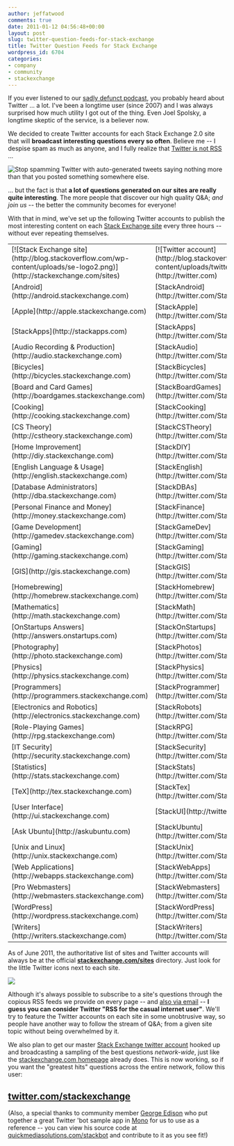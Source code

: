 ```yaml
---
author: jeffatwood
comments: true
date: 2011-01-12 04:56:48+00:00
layout: post
slug: twitter-question-feeds-for-stack-exchange
title: Twitter Question Feeds for Stack Exchange
wordpress_id: 6704
categories:
- company
- community
- stackexchange
---
```


If you ever listened to our [sadly defunct podcast](http://blog.stackoverflow.com/category/podcasts/), you probably heard about Twitter ... a lot. I've been a longtime user (since 2007) and I was always surprised how much utility I got out of the thing. Even Joel Spolsky, a longtime skeptic of the service, is a believer now.

We decided to create Twitter accounts for each Stack Exchange 2.0 site that will **broadcast interesting questions every so often**. Believe me -- I despise spam as much as anyone, and I fully realize that [Twitter is not RSS](http://twitter.com/#!/isnotrss) ...

![Stop spamming Twitter with auto-generated tweets saying nothing more than that you posted something somewhere else.](http://blog.stackoverflow.com/wp-content/uploads/twitter-is-not-rss.png)

... but the fact is that **a lot of questions generated on our sites are really quite interesting**. The more people that discover our high quality Q&A; _and join us_ -- the better the community becomes for everyone!

With that in mind, we've set up the following Twitter accounts to publish the most interesting content on each [Stack Exchange site](http://stackexchange.com/sites) every three hours -- without ever repeating themselves.

<table cellpadding="2" width="400" cellspacing="2" >

<tr >

<td >
[![Stack Exchange site](http://blog.stackoverflow.com/wp-content/uploads/se-logo2.png)](http://stackexchange.com/sites)

</td>


<td >
[![Twitter account](http://blog.stackoverflow.com/wp-content/uploads/twitter-logo1.png)](http://twitter.com)

</td>

<tr >

<td >[Android](http://android.stackexchange.com)
</td>

<td >[StackAndroid](http://twitter.com/StackAndroid)
</td>
</tr>

<tr >

<td >[Apple](http://apple.stackexchange.com)
</td>

<td >[StackApple](http://twitter.com/StackApple)
</td>
</tr>

<tr >

<td >[StackApps](http://stackapps.com)
</td>

<td >[StackApps](http://twitter.com/StackApps)
</td>
</tr>

<tr >

<td >[Audio Recording & Production](http://audio.stackexchange.com)
</td>

<td >[StackAudio](http://twitter.com/StackAudio)
</td>
</tr>

<tr >

<td >[Bicycles](http://bicycles.stackexchange.com)
</td>

<td >[StackBicycles](http://twitter.com/StackBicycles)
</td>
</tr>

<tr >

<td >[Board and Card Games](http://boardgames.stackexchange.com)
</td>

<td >[StackBoardGames](http://twitter.com/StackBoardGames)
</td>
</tr>

<tr >

<td >[Cooking](http://cooking.stackexchange.com)
</td>

<td >[StackCooking](http://twitter.com/StackCooking)
</td>
</tr>

<tr >

<td >[CS Theory](http://cstheory.stackexchange.com)
</td>

<td >[StackCSTheory](http://twitter.com/StackCSTheory)
</td>
</tr>

<tr >

<td >[Home Improvement](http://diy.stackexchange.com)
</td>

<td >[StackDIY](http://twitter.com/StackDIY)
</td>
</tr>

<tr >

<td >[English Language & Usage](http://english.stackexchange.com)
</td>

<td >[StackEnglish](http://twitter.com/StackEnglish)
</td>
</tr>


<tr >

<td >[Database Administrators](http://dba.stackexchange.com)
</td>

<td >[StackDBAs](http://twitter.com/StackDBAs)
</td>
</tr>

<tr >

<td >[Personal Finance and Money](http://money.stackexchange.com)
</td>

<td >[StackFinance](http://twitter.com/StackFinance)
</td>
</tr>

<tr >

<td >[Game Development](http://gamedev.stackexchange.com)
</td>

<td >[StackGameDev](http://twitter.com/StackGameDev)
</td>
</tr>

<tr >

<td >[Gaming](http://gaming.stackexchange.com)
</td>

<td >[StackGaming](http://twitter.com/StackGaming)
</td>
</tr>

<tr >

<td >[GIS](http://gis.stackexchange.com)
</td>

<td >[StackGIS](http://twitter.com/StackGIS)
</td>
</tr>

<tr >

<td >[Homebrewing](http://homebrew.stackexchange.com)
</td>

<td >[StackHomebrew](http://twitter.com/StackHomebrew)
</td>
</tr>

<tr >

<td >[Mathematics](http://math.stackexchange.com)
</td>

<td >[StackMath](http://twitter.com/StackMath)
</td>
</tr>

<tr >

<td >[OnStartups Answers](http://answers.onstartups.com)
</td>

<td >[StackOnStartups](http://twitter.com/StackOnStartups)
</td>
</tr>

<tr >

<td >[Photography](http://photo.stackexchange.com)
</td>

<td >[StackPhotos](http://twitter.com/StackPhotos)
</td>
</tr>

<tr >

<td >[Physics](http://physics.stackexchange.com)
</td>

<td >[StackPhysics](http://twitter.com/StackPhysics)
</td>
</tr>

<tr >

<td >[Programmers](http://programmers.stackexchange.com)
</td>

<td >[StackProgrammer](http://twitter.com/StackProgrammer)
</td>
</tr>

<tr >

<td >[Electronics and Robotics](http://electronics.stackexchange.com)
</td>

<td >[StackRobots](http://twitter.com/StackRobots)
</td>
</tr>

<tr >

<td >[Role-Playing Games](http://rpg.stackexchange.com)
</td>

<td >[StackRPG](http://twitter.com/StackRPG)
</td>
</tr>

<tr >

<td >[IT Security](http://security.stackexchange.com)
</td>

<td >[StackSecurity](http://twitter.com/StackSecurity)
</td>
</tr>

<tr >

<td >[Statistics](http://stats.stackexchange.com)
</td>

<td >[StackStats](http://twitter.com/StackStats)
</td>
</tr>

<tr >

<td >[TeX](http://tex.stackexchange.com)
</td>

<td >[StackTex](http://twitter.com/StackTex)
</td>
</tr>

<tr >

<td >[User Interface](http://ui.stackexchange.com)
</td>

<td >[StackUI](http://twitter.com/StackUI)
</td>
</tr>

<tr >

<td >[Ask Ubuntu](http://askubuntu.com)
</td>

<td >[StackUbuntu](http://twitter.com/StackUbuntu)
</td>
</tr>

<tr >

<td >[Unix and Linux](http://unix.stackexchange.com)
</td>

<td >[StackUnix](http://twitter.com/StackUnix)
</td>
</tr>

<tr >

<td >[Web Applications](http://webapps.stackexchange.com)
</td>

<td >[StackWebApps](http://twitter.com/StackWebApps)
</td>
</tr>

<tr >

<td >[Pro Webmasters](http://webmasters.stackexchange.com)
</td>

<td >[StackWebmasters](http://twitter.com/StackWebmasters)
</td>
</tr>

<tr >

<td >[WordPress](http://wordpress.stackexchange.com)
</td>

<td >[StackWordPress](http://twitter.com/StackWordPress)
</td>
</tr>

<tr >

<td >[Writers](http://writers.stackexchange.com)
</td>

<td >[StackWriters](http://twitter.com/StackWriters)
</td>
</tr>

</table>

As of June 2011, the authoritative list of sites and Twitter accounts will always be at the official **[stackexchange.com/sites](http://stackexchange.com/sites)** directory. Just look for the little Twitter icons next to each site.

[![](http://blog.stackoverflow.com/wp-content/uploads/sites-directory-twitter-accounts.png)](http://stackexchange.com/sites)

Although it's always possible to subscribe to a site's questions  through the copious RSS feeds we provide on every page -- and [also via email](http://blog.stackoverflow.com/2011/01/tag-favorites-and-tag-subscriptions/) -- **I guess you can consider Twitter "RSS for the casual internet user"**. We'll try to feature the Twitter accounts on each site in some unobtrusive way, so people have another way to follow the stream of Q&A; from a given site topic without being overwhelmed by it.

We also plan to get our master [Stack Exchange twitter account](http://twitter.com/stackexchange) hooked up and broadcasting a sampling of the best questions _network-wide_, just like the [stackexchange.com homepage](http://stackexchange.com/) already does. This is now working, so if you want the "greatest hits" questions across the entire network, follow this user:



## [twitter.com/stackexchange](http://twitter.com/stackexchange)



(Also, a special thanks to community member [George Edison](http://stackapps.com/users/18/george-edison) who put together a great Twitter 'bot sample app in [Mono](http://www.mono-project.com) for us to use as a reference -- you can view his source code at [quickmediasolutions.com/stackbot](http://quickmediasolutions.com/stackbot/) and contribute to it as you see fit!)
